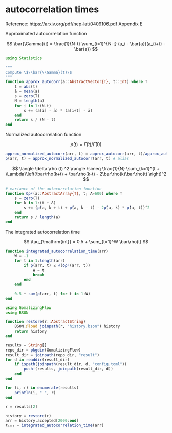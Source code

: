 # autocorrelation times

Reference: https://arxiv.org/pdf/hep-lat/0409106.pdf Appendix E


Approximated autocorrelation function

$$
\bar{\Gamma}(t) = \frac{1}{N-t} \sum_{i=1}^{N-t} (a_i - \bar{a})(a_{i+t} - \bar{a})
$$

```julia
using Statistics
```

```julia
"""
Compute \$\\bar{\\Gamma}(t)\$
"""
function approx_autocorr(a::AbstractVector{T}, t::Int) where T
    t = abs(t)
    ā = mean(a)
    s = zero(T)
    N = length(a)
    for i in 1:(N-t)
        s += (a[i] - ā) * (a[i+t] - ā)
    end
    return s / (N - t)
end
```

Normalized autocorrelation function

$$
\bar{\rho}(t) = \bar{\Gamma}(t)/\bar{\Gamma}(0)
$$

```julia
approx_normalized_autocorr(arr, t) = approx_autocorr(arr, t)/approx_autocorr(arr, 0)
ρ̄(arr, t) = approx_normalized_autocorr(arr, t) # alias
```

$$
\langle \delta \rho (t) ^2 \rangle \simeq \frac{1}{N} \sum_{k=1}^{t + \Lambda}\left(\bar\rho(k+t) + \bar\rho(k-t) - 2\bar\rho(k)\bar\rho(t) \right)^2
$$

```julia
# variance of the autocorrelation function
function δρ²(a::AbstractArray{T}, t; Λ=600) where T
    s = zero(T)
    for k in 1:(t + Λ)
        s += (ρ̄(a, k + t) + ρ̄(a, k - t) - 2ρ̄(a, k) * ρ̄(a, t))^2
    end
    return s / length(a)
end
```

The integrated autocorrelation time

$$
\tau_{\mathrm{int}} = 0.5 + \sum_{t=1}^W \bar\rho(t)
$$

```julia
function integrated_autocorrelation_time(arr)
    W = -1
    for t in 1:length(arr)
        if ρ̄(arr, t) ≤ √(δρ²(arr, t))
            W = t
            break
        end
    end

    0.5 + sum(ρ̄(arr, t) for t in 1:W)
end
```

```julia
using GomalizingFlow
using BSON
```

```julia
function restore(r::AbstractString)
    BSON.@load joinpath(r, "history.bson") history
    return history
end
```

```julia
results = String[]
repo_dir = pkgdir(GomalizingFlow)
result_dir = joinpath(repo_dir, "result")
for d in readdir(result_dir)
    if ispath(joinpath(result_dir, d, "config.toml"))
        push!(results, joinpath(result_dir, d))
    end
end

for (i, r) in enumerate(results)
    println(i, " ", r)
end
```

```julia
r = results[2]
```

```julia
history = restore(r)
arr = history.accepted[2000:end]
τᵢₙₜ = integrated_autocorrelation_time(arr)
```
